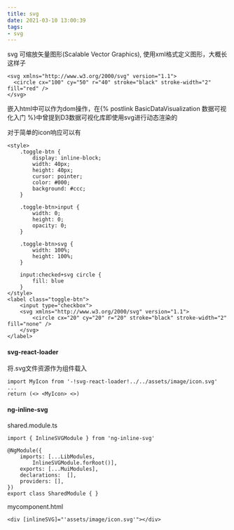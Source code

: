 ```yaml
---
title: svg
date: 2021-03-10 13:00:39
tags:
- svg
---
```

svg 可缩放矢量图形(Scalable Vector Graphics), 使用xml格式定义图形，大概长这样子
```
<svg xmlns="http://www.w3.org/2000/svg" version="1.1">
  <circle cx="100" cy="50" r="40" stroke="black" stroke-width="2" fill="red" />
</svg>
```
嵌入html中可以作为dom操作，在{% postlink BasicDataVisualization 数据可视化入门 %}中曾提到D3数据可视化库即使用svg进行动态渲染的

对于简单的icon响应可以有
```
<style>
    .toggle-btn {
        display: inline-block;
        width: 40px;
        height: 40px;
        cursor: pointer;
        color: #000;
        background: #ccc;
    }

    .toggle-btn>input {
        width: 0;
        height: 0;
        opacity: 0;
    }

    .toggle-btn>svg {
        width: 100%;
        height: 100%;
    }

    input:checked+svg circle {
        fill: blue
    }
</style>
<label class="toggle-btn">
    <input type="checkbox">
    <svg xmlns="http://www.w3.org/2000/svg" version="1.1">
        <circle cx="20" cy="20" r="20" stroke="black" stroke-width="2" fill="none" />
    </svg>
</label>
```
#### svg-react-loader
将.svg文件资源作为组件载入
```
import MyIcon from '-!svg-react-loader!../../assets/image/icon.svg'
...
return (<> <MyIcon> <>)
```
#### ng-inline-svg
shared.module.ts
```
import { InlineSVGModule } from 'ng-inline-svg'

@NgModule({
    imports: [...LibModules,
        InlineSVGModule.forRoot()],
    exports: [...MuiModules],
    declarations:  [],
    providers: [],
})
export class SharedModule { }
```
mycomponent.html
```
<div [inlineSVG]="'assets/image/icon.svg'"></div>
```